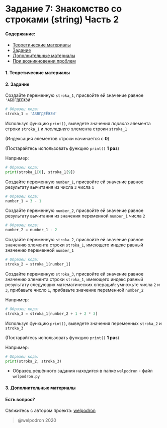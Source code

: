 # Задание 7: Знакомство со строками (string) Часть 2

#### Содержание:

+ [Теоретические материалы](#THEORETICAL_MATERIALS)
+ [Задание](#TASK)
+ [Дополнительные материалы](#ADDITIONAL_MATERIALS)
+ [При возникновении проблем](#ISSUES)

#### <a name="THEORETICAL_MATERIALS"></a> 1. Теоретические материалы



#### <a name="TASK"></a> 2. Задание

Создайте переменную `stroka_1`, присвойте ей значение равное `'АБВГДЕЁЖЗИ'`

```python
# Образец кода: 
stroka_1 = 'АБВГДЕЁЖЗИ'
```

Используя функцию `print()`, выведете значения *первого* элемента строки `stroka_1` и *последнего* элемента строки `stroka_1`

(Индексация элементов строки начинается с **0**)

(Постарайтесь использовать функцию `print()` **1 раз**)

Например: 

```python
# Образец кода: 
print(stroka_1[0], stroka_1[9])
```

Создайте переменную `number_1`, присвойте ей значение равное результату вычитания из числа `3` числа `1`

```python
# Образец кода: 
number_1 = 3 - 1
```

Создайте переменную `number_2`, присвойте ей значение равное результату вычитания из значения переменной `number_1` числа `2`

```python
# Образец кода: 
number_2 = number_1 - 2
```

Создайте переменную `stroka_2`, присвойте ей значение равное значению элемента строки `stroka_1`, имеющего индекс равный значению переменной `number_1`

```python
# Образец кода: 
stroka_2 = stroka_1[number_1]
```

Создайте переменную `stroka_3`, присвойте ей значение равное значению элемента строки `stroka_1`, имеющего индекс равный результату следующих математических операций: умножьте числа `2` и `3`, прибавьте число `1`, прибавьте значение переменной `number_2`

Например:

```python
# Образец кода: 
stroka_3 = stroka_1[number_2 + 1 + 2 * 3]
```

Используя функцию `print()`, выведете значения переменных `stroka_2` и `stroka_3`

(Постарайтесь использовать функцию `print()` **1 раз**)

Например: 

```python
# Образец кода: 
print(stroka_2, stroka_3)
```

* Образец решённого задания находится в папке `welpodron` - файл `welpodron.py`

#### <a name="ADDITIONAL_MATERIALS"></a> 3. Дополнительные материалы



#### <a name="ISSUES"></a> Есть вопрос?

Свяжитесь с автором проекта: [welpodron](https://vk.com/welpodron)

> @welpodron 2020